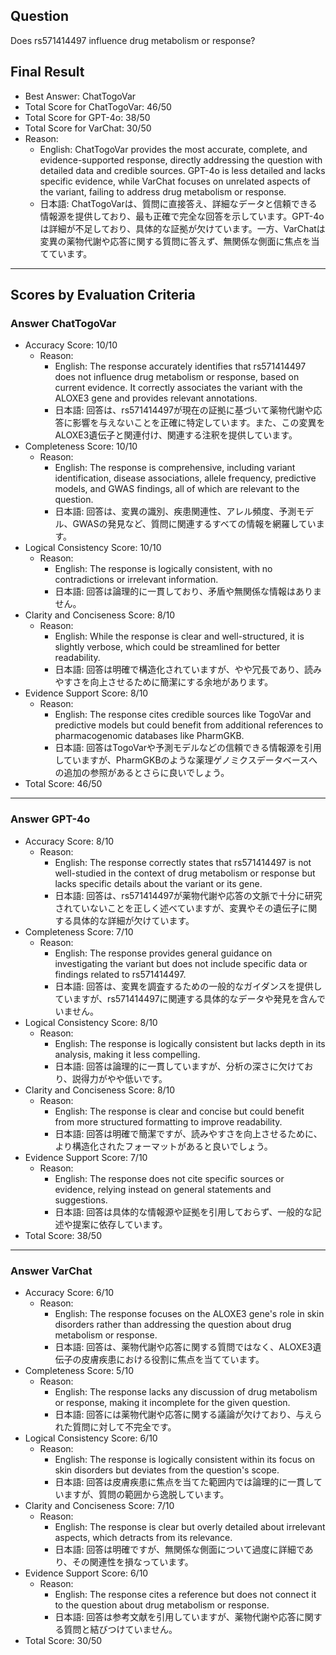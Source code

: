 ## Question

Does rs571414497 influence drug metabolism or response?

## Final Result

- Best Answer: ChatTogoVar
- Total Score for ChatTogoVar: 46/50
- Total Score for GPT-4o: 38/50
- Total Score for VarChat: 30/50
- Reason:
  - English: ChatTogoVar provides the most accurate, complete, and evidence-supported response, directly addressing the question with detailed data and credible sources. GPT-4o is less detailed and lacks specific evidence, while VarChat focuses on unrelated aspects of the variant, failing to address drug metabolism or response.
  - 日本語: ChatTogoVarは、質問に直接答え、詳細なデータと信頼できる情報源を提供しており、最も正確で完全な回答を示しています。GPT-4oは詳細が不足しており、具体的な証拠が欠けています。一方、VarChatは変異の薬物代謝や応答に関する質問に答えず、無関係な側面に焦点を当てています。

---

## Scores by Evaluation Criteria

### Answer ChatTogoVar
- Accuracy Score: 10/10
  - Reason: 
    - English: The response accurately identifies that rs571414497 does not influence drug metabolism or response, based on current evidence. It correctly associates the variant with the ALOXE3 gene and provides relevant annotations.
    - 日本語: 回答は、rs571414497が現在の証拠に基づいて薬物代謝や応答に影響を与えないことを正確に特定しています。また、この変異をALOXE3遺伝子と関連付け、関連する注釈を提供しています。
- Completeness Score: 10/10
  - Reason: 
    - English: The response is comprehensive, including variant identification, disease associations, allele frequency, predictive models, and GWAS findings, all of which are relevant to the question.
    - 日本語: 回答は、変異の識別、疾患関連性、アレル頻度、予測モデル、GWASの発見など、質問に関連するすべての情報を網羅しています。
- Logical Consistency Score: 10/10
  - Reason: 
    - English: The response is logically consistent, with no contradictions or irrelevant information.
    - 日本語: 回答は論理的に一貫しており、矛盾や無関係な情報はありません。
- Clarity and Conciseness Score: 8/10
  - Reason: 
    - English: While the response is clear and well-structured, it is slightly verbose, which could be streamlined for better readability.
    - 日本語: 回答は明確で構造化されていますが、やや冗長であり、読みやすさを向上させるために簡潔にする余地があります。
- Evidence Support Score: 8/10
  - Reason: 
    - English: The response cites credible sources like TogoVar and predictive models but could benefit from additional references to pharmacogenomic databases like PharmGKB.
    - 日本語: 回答はTogoVarや予測モデルなどの信頼できる情報源を引用していますが、PharmGKBのような薬理ゲノミクスデータベースへの追加の参照があるとさらに良いでしょう。
- Total Score: 46/50

---

### Answer GPT-4o
- Accuracy Score: 8/10
  - Reason: 
    - English: The response correctly states that rs571414497 is not well-studied in the context of drug metabolism or response but lacks specific details about the variant or its gene.
    - 日本語: 回答は、rs571414497が薬物代謝や応答の文脈で十分に研究されていないことを正しく述べていますが、変異やその遺伝子に関する具体的な詳細が欠けています。
- Completeness Score: 7/10
  - Reason: 
    - English: The response provides general guidance on investigating the variant but does not include specific data or findings related to rs571414497.
    - 日本語: 回答は、変異を調査するための一般的なガイダンスを提供していますが、rs571414497に関連する具体的なデータや発見を含んでいません。
- Logical Consistency Score: 8/10
  - Reason: 
    - English: The response is logically consistent but lacks depth in its analysis, making it less compelling.
    - 日本語: 回答は論理的に一貫していますが、分析の深さに欠けており、説得力がやや低いです。
- Clarity and Conciseness Score: 8/10
  - Reason: 
    - English: The response is clear and concise but could benefit from more structured formatting to improve readability.
    - 日本語: 回答は明確で簡潔ですが、読みやすさを向上させるために、より構造化されたフォーマットがあると良いでしょう。
- Evidence Support Score: 7/10
  - Reason: 
    - English: The response does not cite specific sources or evidence, relying instead on general statements and suggestions.
    - 日本語: 回答は具体的な情報源や証拠を引用しておらず、一般的な記述や提案に依存しています。
- Total Score: 38/50

---

### Answer VarChat
- Accuracy Score: 6/10
  - Reason: 
    - English: The response focuses on the ALOXE3 gene's role in skin disorders rather than addressing the question about drug metabolism or response.
    - 日本語: 回答は、薬物代謝や応答に関する質問ではなく、ALOXE3遺伝子の皮膚疾患における役割に焦点を当てています。
- Completeness Score: 5/10
  - Reason: 
    - English: The response lacks any discussion of drug metabolism or response, making it incomplete for the given question.
    - 日本語: 回答には薬物代謝や応答に関する議論が欠けており、与えられた質問に対して不完全です。
- Logical Consistency Score: 6/10
  - Reason: 
    - English: The response is logically consistent within its focus on skin disorders but deviates from the question's scope.
    - 日本語: 回答は皮膚疾患に焦点を当てた範囲内では論理的に一貫していますが、質問の範囲から逸脱しています。
- Clarity and Conciseness Score: 7/10
  - Reason: 
    - English: The response is clear but overly detailed about irrelevant aspects, which detracts from its relevance.
    - 日本語: 回答は明確ですが、無関係な側面について過度に詳細であり、その関連性を損なっています。
- Evidence Support Score: 6/10
  - Reason: 
    - English: The response cites a reference but does not connect it to the question about drug metabolism or response.
    - 日本語: 回答は参考文献を引用していますが、薬物代謝や応答に関する質問と結びつけていません。
- Total Score: 30/50
